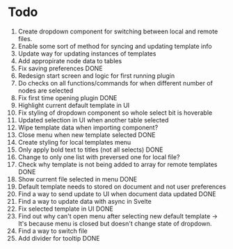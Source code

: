 # Todo

1. Create dropdown component for switching between local and remote files.
2. Enable some sort of method for syncing and updating template info
3. Update way for updating instances of templates
4. Add appropirate node data to tables
5. Fix saving preferences DONE
6. Redesign start screen and logic for first running plugin
7. Do checks on all functions/commands for when different number of nodes are selected
8. Fix first time opening plugin DONE
9. Highlight current default template in UI
10. Fix styling of dropdown component so whole select bit is hoverable
11. Updated selection in UI when another table selected
12. Wipe template data when importing component?
13. Close menu when new template selected DONE
14. Create styling for local templates menu
15. Only apply bold text to titles (not all selects) DONE
16. Change to only one list with preversed one for local file?
17. Check why template is not being added to array for remote templates DONE
18. Show current file selected in menu DONE
19. Default template needs to stored on document and not user preferences
20. Find a way to send update to UI when document data updated DONE
21. Find a way to update data with async in Svelte
22. Fix selected template in UI DONE
23. Find out why can't open menu after selecting new default template -> It's because menu is closed but doesn't change state of dropdown.
24. Find a way to switch file
25. Add divider for tooltip DONE